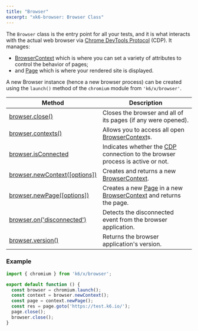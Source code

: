 ```yaml
---
title: "Browser"
excerpt: "xk6-browser: Browser Class"
---
```


The `Browser` class is the entry point for all your tests, and it is what interacts with the actual web browser via [Chrome DevTools Protocol](https://chromedevtools.github.io/devtools-protocol/) (CDP). It manages:
- [BrowserContext](/javascript-api/xk6-browser/browsercontext/) which is where you can set a variety of attributes to control the behavior of pages;
- and [Page](/javascript-api/xk6-browser/page/) which is where your rendered site is displayed.

A new Browser instance (hence a new browser process) can be created using the `launch()` method of the `chromium` module from `'k6/x/browser'`.

| Method                                                                                    | Description                                                                                                                                           |
|-------------------------------------------------------------------------------------------|-------------------------------------------------------------------------------------------------------------------------------------------------------|
| [browser.close()](/javascript-api/xk6-browser/browser/close)                              | Closes the browser and all of its pages (if any were opened).                                                                                         |
| [browser.contexts()](/javascript-api/xk6-browser/browser/contexts)                        | Allows you to access all open [BrowserContext](/javascript-api/xk6-browser/browsercontext/)s.                                                        |
| [browser.isConnected](/javascript-api/xk6-browser/browser/isconnected) <BWIPT id="453"/>  | Indicates whether the [CDP](https://chromedevtools.github.io/devtools-protocol/) connection to the browser process is active or not.                  |
| [browser.newContext([options])](/javascript-api/xk6-browser/browser/newcontext/) <BWIPT id="455"/> | Creates and returns a new [BrowserContext](/javascript-api/xk6-browser/browsercontext/).                                                             |
| [browser.newPage([options])](/javascript-api/xk6-browser/browser/newpage)  <BWIPT id="455"/>       | Creates a new [Page](/javascript-api/xk6-browser/page/) in a new [BrowserContext](/javascript-api/xk6-browser/browsercontext/) and returns the page. |
| [browser.on('disconnected')](/javascript-api/xk6-browser/browser/on) | Detects the disconnected event from the browser application. |
| [browser.version()](/javascript-api/xk6-browser/browser/version)                          | Returns the browser application's version.                                                                                                            |

### Example

```javascript
import { chromium } from 'k6/x/browser';

export default function () {
  const browser = chromium.launch();
  const context = browser.newContext();
  const page = context.newPage();
  const res = page.goto('https://test.k6.io/');
  page.close();
  browser.close();
}
```
